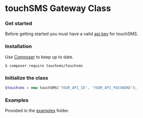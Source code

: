 # touchSMS Gateway Class

### Get started

Before getting started you must have a valid [api key](https://platform.touchsms.com.au/apis/) for touchSMS.

### Installation

Use [Composer](https://getcomposer.org/) to keep up to date.

```
$ composer require touchsms/touchsms
```

### Initialize the class

```php
$touchsms = new touchSMS('YOUR_API_ID', 'YOUR_API_PASSWORD');
```

### Examples

Provided in the [examples](https://github.com/touchsms/touchsms-PHP-API/tree/master/example) folder.